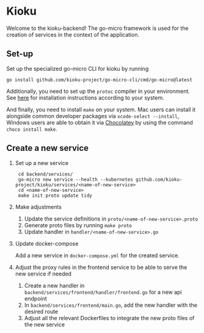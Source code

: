# Kioku
Welcome to the kioku-backend! The go-micro framework is used for the creation of services in the context of the application.

## Set-up
Set up the specialized go-micro CLI for kioku by running

    go install github.com/kioku-project/go-micro-cli/cmd/go-micro@latest

Additionally, you need to set up the `protoc` compiler in your environment. See [here](https://grpc.io/docs/protoc-installation/) for installation instructions according to your system.

And finally, you need to install `make` on your system. Mac users can install it alongside common developer packages via `xcode-select --install`, Windows users are able to obtain it via [Chocolatey](https://chocolatey.org/install) by using the command `choco install make`.

## Create a new service
1. Set up a new service

        cd backend/services/
        go-micro new service --health --kubernetes github.com/kioku-project/kioku/services/<name-of-new-service>
        cd <name-of-new-service>
        make init proto update tidy

2. Make adjustments
    1. Update the service definitions in `proto/<name-of-new-service>.proto`
    2. Generate proto files by running `make proto`
    3. Update handler in `handler/<name-of-new-service>.go`

3. Update docker-compose
    
    Add a new service in `docker-compose.yml` for the created service.

4. Adjust the proxy rules in the frontend service to be able to serve the new service if needed
    1. Create a new handler in `backend/services/frontend/handler/frontend.go` for a new api endpoint
    2. In `backend/services/frontend/main.go`, add the new handler with the desired route
    3. Adjust all the relevant Dockerfiles to integrate the new proto files of the new service